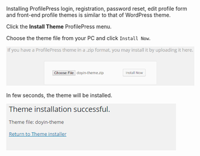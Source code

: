 Installing ProfilePress login, registration, password reset, edit profile form and front-end profile themes is similar to that of WordPress theme.


Click the **Install Theme** ProfilePress menu.


Choose the theme file from your PC and click `Install Now`.


![ProfilePress powered Login form](img/pp-theme-install.png)


In few seconds, the theme will be installed.


![ProfilePress powered Login form](img/pp-theme-install-successful.png)
